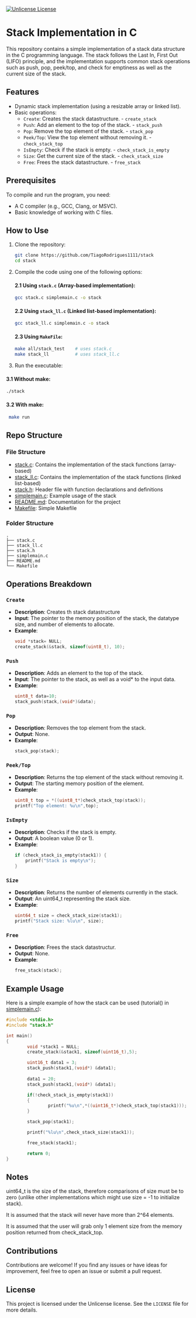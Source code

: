 
[![Unlicense License](https://img.shields.io/badge/license-Unlicense-blue.svg)](LICENSE)

 
# Stack Implementation in C

This repository contains a simple implementation of a stack data structure in the C programming language. The stack follows the Last In, First Out (LIFO) principle, and the implementation supports common stack operations such as push, pop, peek/top, and check for emptiness as well as the  current size of the stack.

## Features

- Dynamic stack implementation (using a resizable array or linked list).
- Basic operations:
  - `Create`: Creates the stack datastructure.  - `create_stack`
  - `Push`: Add an element to the top of the stack. - `stack_push`
  - `Pop`: Remove the top element of the stack. - `stack_pop`
  - `Peek/Top`: View the top element without removing it. - `check_stack_top`
  - `IsEmpty`: Check if the stack is empty. - `check_stack_is_empty`
  - `Size`: Get the current size of the stack. - `check_stack_size`
  - `Free`: Frees the stack datastructure. - `free_stack` 
## Prerequisites

To compile and run the program, you need:
- A C compiler (e.g., GCC, Clang, or MSVC).
- Basic knowledge of working with C files.


## How to Use

1. Clone the repository:
   ```bash
   git clone https://github.com/TiagoRodrigues1111/stack
   cd stack
   ```



2. Compile the code using one of the following options:

   #### 2.1 Using `stack.c` (Array-based implementation):
   ```bash
   gcc stack.c simplemain.c -o stack
   ```

   #### 2.2 Using `stack_ll.c` (Linked list-based implementation):
   ```bash
   gcc stack_ll.c simplemain.c -o stack
   ```
   #### 2.3 Using `MakeFile`:
   ```bash
   make all/stack_test    # uses stack.c 
   make stack_ll          # uses stack_ll.c
   ```   

3. Run the executable:
  #### 3.1 Without make:
   ```bash
   ./stack
   ```
  #### 3.2 With make:
   ```bash
    make run
   ```


## Repo Structure

### File Structure

- [stack.c](stack.c): Contains the implementation of the stack functions (array-based)
- [stack_ll.c](stack_ll.c): Contains the implementation of the stack functions (linked list-based)
- [stack.h](stack.h): Header file with function declarations and definitions
- [simplemain.c](simplemain.c): Example usage of the stack
- [README.md](README.md): Documentation for the project
- [Makefile](Makefile): Simple Makefile 


### Folder  Structure

```
.
├── stack.c         
├── stack_ll.c      
├── stack.h         
├── simplemain.c          
├── README.md
└── Makefile         
```

## Operations Breakdown

### `Create`
- **Description**: Creates th stack datastructure
- **Input**: The pointer to the memory position of the stack, the datatype size, and number of elements to allocate.
- **Example**:
  ```c
  void *stack= NULL;
  create_stack(&stack, sizeof(uint8_t), 10);
  ```

### `Push`
- **Description**: Adds an element to the top of the stack.
- **Input**: The pointer to the stack, as well as a void* to the input data.
- **Example**:
  ```c
  uint8_t data=10;
  stack_push(stack,(void*)&data);
  ```

### `Pop`
- **Description**: Removes the top element from the stack.
- **Output**: None.
- **Example**:
  ```c
  stack_pop(stack);
  ```

### `Peek/Top`
- **Description**: Returns the top element of the stack without removing it.
- **Output**: The starting memory position of the element.
- **Example**:
  ```c
  uint8_t top = *((uint8_t*)check_stack_top(stack));
  printf("Top element: %u\n",top);  
  ```

### `IsEmpty`
- **Description**: Checks if the stack is empty.
- **Output**: A boolean value (0 or 1).
- **Example**:
  ```c
  if (check_stack_is_empty(stack1)) {
      printf("Stack is empty\n");
  }
  ```

### `Size`
- **Description**: Returns the number of elements currently in the stack.
- **Output**: An uint64_t representing the stack size.
- **Example**:
  ```c
  uint64_t size = check_stack_size(stack1);
  printf("Stack size: %lu\n", size);
  ```

### `Free`
- **Description**: Frees the stack datastructur.
- **Output**: None.
- **Example**:
  ```c
  free_stack(stack);
  ```



## Example Usage

Here is a simple example of how the stack can be used (tutorial() in [simplemain.c](simplemain.c)):

```c
#include <stdio.h>
#include "stack.h"

int main() 
{
        void *stack1 = NULL;
        create_stack(&stack1, sizeof(uint16_t),5);                              // create a stack of 5 elements of uint16_t size

        uint16_t data1 = 3;
        stack_push(stack1,(void*) &data1);                                      // Push a value onto the stack
        
        data1 = 20;
        stack_push(stack1,(void*) &data1);                                      // Push another value onto the stack

        if(!check_stack_is_empty(stack1))                                       // Checks if stack is not empty 
        {
                printf("%u\n",*((uint16_t*)check_stack_top(stack1)));           // prints top of stack
        }

        stack_pop(stack1);                                                      // Pops a value from the stack

        printf("%lu\n",check_stack_size(stack1));                               // prints size of the stack

        free_stack(stack1);                                                     // frees the stack

        return 0;
}
```
## Notes
uint64_t is the size of the stack, therefore comparisons of size must be to zero (unlike other implementations which might use size = -1 to initialize stack). 

It is assumed that the stack will never have more than 2^64 elements.

It is assumed that the user will grab only 1 element size from the memory position returned from check_stack_top.

## Contributions

Contributions are welcome! If you find any issues or have ideas for improvement, feel free to open an issue or submit a pull request.

## License

This project is licensed under the Unlicense license. See the `LICENSE` file for more details.
